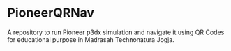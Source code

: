 # PioneerQRNav
A repository to run Pioneer p3dx simulation and navigate it using QR Codes for educational purpose in Madrasah Technonatura Jogja. 

